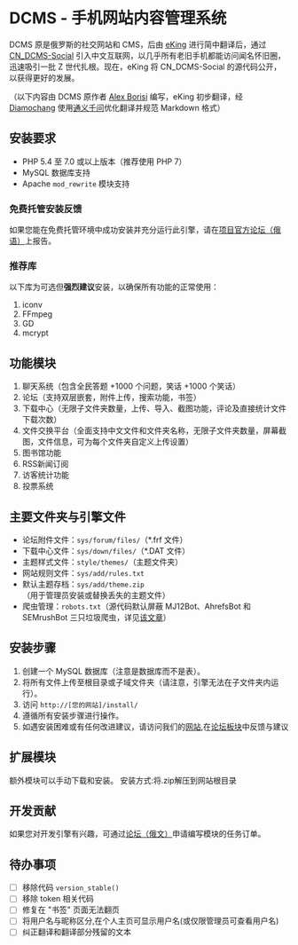 # DCMS - 手机网站内容管理系统

DCMS 原是俄罗斯的社交网站和 CMS，后由 [eKing](https://github.com/eKing-one) 进行简中翻译后，通过 [CN_DCMS-Social](http://dcms.net.cn/) 引入中文互联网，以几乎所有老旧手机都能访问闻名怀旧圈，迅速吸引一批 Z 世代扎根。现在，eKing 将 CN_DCMS-Social 的源代码公开，以获得更好的发展。

（以下内容由 DCMS 原作者 [Alex Borisi](mailto:alex-borisi@ya.ru) 编写，eKing 初步翻译，经 [Diamochang](https://gitee.com/Diamochang) 使用[通义千问](https://tongyi.aliyun.com/qianwen)优化翻译并规范 Markdown 格式）

## 安装要求

- PHP 5.4 至 7.0 或以上版本（推荐使用 PHP 7）
- MySQL 数据库支持
- Apache `mod_rewrite` 模块支持

### 免费托管安装反馈
如果您能在免费托管环境中成功安装并充分运行此引擎，请在[项目官方论坛（俄语）](http://dcms-social.ru/forum/)上报告。

### 推荐库
以下库为可选但**强烈建议**安装，以确保所有功能的正常使用：

1. iconv
2. FFmpeg
3. GD
4. mcrypt

## 功能模块

1. 聊天系统（包含全民答题 +1000 个问题，笑话 +1000 个笑话）
2. 论坛（支持双层嵌套，附件上传，搜索功能，书签）
3. 下载中心（无限子文件夹数量，上传、导入、截图功能，评论及直接统计文件下载次数）
4. 文件交换平台（全面支持中文文件和文件夹名称，无限子文件夹数量，屏幕截图，文件信息，可为每个文件夹自定义上传设置）
5. 图书馆功能
6. RSS新闻订阅
7. 访客统计功能
8. 投票系统

## 主要文件夹与引擎文件

- 论坛附件文件：`sys/forum/files/`（*.frf 文件）
- 下载中心文件：`sys/down/files/`（*.DAT 文件）
- 主题样式文件：`style/themes/`（主题文件夹）
- 网站规则文件：`sys/add/rules.txt`
- 默认主题存档：`sys/add/theme.zip`（用于管理员安装或替换丢失的主题文件）
- 爬虫管理：`robots.txt`（源代码默认屏蔽 MJ12Bot、AhrefsBot 和 SEMrushBot 三只垃圾爬虫，详见[该文章](https://itlanyan.com/common-bot-ua-and-block-bad-bots/)）

## 安装步骤

1. 创建一个 MySQL 数据库（注意是数据库而不是表）。
2. 将所有文件上传至根目录或子域文件夹（请注意，引擎无法在子文件夹内运行）。
3. 访问 `http://[您的网站]/install/`
4. 遵循所有安装步骤进行操作。
5. 如遇安装困难或有任何改进建议，请访问我们的[网站](http://dcms.net.cn/),在[论坛板块](https://dcms.net.cn/forum/12/20/)中反馈与建议

## 扩展模块
额外模块可以手动下载和安装。
安装方式:将.zip解压到网站根目录

## 开发贡献
如果您对开发引擎有兴趣，可通过[论坛（俄文）](http://dcms-social.ru/forum/)申请编写模块的任务订单。

## 待办事项
- [ ] 移除代码 `version_stable()`
- [ ] 移除 token 相关代码
- [ ] 修复在 "书签" 页面无法翻页
- [ ] 将用户名与昵称区分,在个人主页可显示用户名(或仅限管理员可查看用户名)
- [ ] 纠正翻译和翻译部分残留的文本
